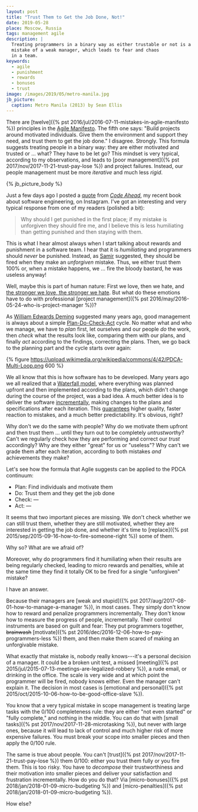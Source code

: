 ```yaml
---
layout: post
title: "Trust Them to Get the Job Done, Not!"
date: 2019-05-28
place: Moscow, Russia
tags: management agile
description: |
  Treating programmers in a binary way as either trustable or not is a typical
  mistake of a weak manager, which leads to fear and chaos
  in a team.
keywords:
  - agile
  - punishment
  - rewards
  - bonuses
  - trust
image: /images/2019/05/metro-manila.jpg
jb_picture:
  caption: Metro Manila (2013) by Sean Ellis
---
```


There are [twelve]({% pst 2016/jul/2016-07-11-mistakes-in-agile-manifesto %})
principles in the [Agile Manifesto](http://agilemanifesto.org/principles.html).
The fifth one says: "Build projects around motivated individuals.
Give them the environment and support they need,
and trust them to get the job done."
I disagree. Strongly. This formula suggests treating people in a binary way: they
are either motivated and trusted or ... what? They have to be let go?
This mindset is very typical, according to my observations, and leads
to [poor management]({% pst 2017/nov/2017-11-21-trust-pay-lose %}) and project failures.
Instead, our people management must be more _iterative_ and much less _rigid_.

<!--more-->

{% jb_picture_body %}

Just a few days ago I posted a [quote](https://www.instagram.com/p/Bx6gJAngsT5/) from
[_Code Ahead_](/code-ahead.html), my recent book about
software engineering, on Instagram. I've got an interesting and very typical
response from one of my readers (polished a bit):

> Why should I get punished in the first place;
  if my mistake is unforgiven they should fire me, and I believe this
  is less humiliating than getting punished and then staying with them.

This is what I hear almost always when I start talking about rewards and
punishment in a software team. I hear that it is _humiliating_ and
programmers should _never_ be punished. Instead, as [Samir](https://www.instagram.com/samir.bouazza.2017/)
suggested, they should be fired when they make
an _unforgiven_ mistake. Thus, we either trust them 100% or, when a mistake
happens, we ... fire the bloody bastard, he was useless anyway!

Well, maybe this is part of human nature: First we love, then we hate, and
[the stronger we love, the stronger we hate](https://drhurd.com/2018/04/29/stronger-love-stronger-hate/).
But what do these emotions have to do with professional
[project management]({% pst 2016/may/2016-05-24-who-is-project-manager %})?

As [William Edwards Deming](https://en.wikipedia.org/wiki/W._Edwards_Deming)
suggested many years ago, good management is always about a simple
[Plan-Do-Check-Act](https://en.wikipedia.org/wiki/PDCA) cycle.
No matter what and who we manage, we have to _plan_ first,
let ourselves and our people _do_ the work, then _check_ what the results look like, comparing
them with our plans, and finally _act_ according to the findings, correcting
the plans. Then, we go back to the planning part and the cycle starts
over again:

{% figure https://upload.wikimedia.org/wikipedia/commons/4/42/PDCA-Multi-Loop.png 600 %}

We all know that this is how software has to be developed. Many years ago
we all realized that a [Waterfall model](https://en.wikipedia.org/wiki/Waterfall_model),
where everything was planned upfront
and then implemented according to the plans, which didn't change during the
course of the project, was a bad idea. A much better idea is to deliver
the software [incrementally](https://en.wikipedia.org/wiki/Incremental_build_model),
making changes to the plans and specifications
after each iteration. This [guarantees](https://en.wikipedia.org/wiki/Iterative_and_incremental_development)
higher quality, faster reaction to mistakes,
and a much better predictability. It's obvious, right?

Why don't we do the same with people? Why do we motivate them upfront
and then trust them ... until they turn out to be completely _untrustworthy_?
Can't we regularly check
how they are performing and correct our _trust_ accordingly? Why are they
either "great" for us or "useless"? Why can't we grade them after each
iteration, according to both mistakes _and_ achievements they make?

Let's see how the formula that Agile suggests can be applied to the
PDCA continuum:

  * Plan: Find individuals and motivate them
  * Do: Trust them and they get the job done
  * Check: &mdash;
  * Act: &mdash;

It seems that two important pieces are missing. We don't check whether
we can still trust them, whether they are still motivated, whether they are
interested in getting the job done, and whether it's time to
[replace]({% pst 2015/sep/2015-09-16-how-to-fire-someone-right %})
some of them.

Why so? What are we afraid of?

Moreover, why do programmers find it humiliating when their results are being
regularly checked, leading to micro rewards and penalties, while at the same
time they find it totally OK to be fired for a single "unforgiven" mistake?

I have an answer.

Because their managers are [weak and stupid]({% pst 2017/aug/2017-08-01-how-to-manage-a-manager %}),
in most cases. They simply
don't know how to reward and penalize programmers incrementally. They don't
know how to measure the progress of people, incrementally. Their control instruments
are based on guilt and fear: They put programmers together,
<del>brainwash</del> [motivate]({% pst 2016/dec/2016-12-06-how-to-pay-programmers-less %})
them, and then make them scared of making an unforgivable mistake.

What exactly that mistake is, nobody really knows---it's
a personal decision of a manager. It could be a broken unit test,
a missed [meeting]({% pst 2015/jul/2015-07-13-meetings-are-legalized-robbery %}),
a rude email, or drinking in the office. The scale is
very wide and at which point the programmer will be fired, nobody
knows either. Even the manager can't explain it. The decision in most cases is
[emotional and personal]({% pst 2015/oct/2015-10-06-how-to-be-good-office-slave %}).

You know that a very typical mistake in scope management is treating
large tasks with the 0/100 completeness rule: they are either "not even started"
or "fully complete," and nothing in the middle. You can do that with
[small tasks]({% pst 2017/nov/2017-11-28-microtasking %}),
but never with large ones, because it will lead to lack of control
and much higher risk of more expensive failures. You must break your scope
into smaller pieces and then apply the 0/100 rule.

The same is true about people. You can't [trust]({% pst 2017/nov/2017-11-21-trust-pay-lose %})
them 0/100: either you trust
them fully or you fire them. This is too risky. You have to _decompose_
their trustworthiness and their motivation into smaller pieces and deliver your
satisfaction and frustration incrementally. How do you do that? Via
[micro-bonuses]({% pst 2018/jan/2018-01-09-micro-budgeting %}) and
[micro-penalties]({% pst 2018/jan/2018-01-09-micro-budgeting %}).

How else?
